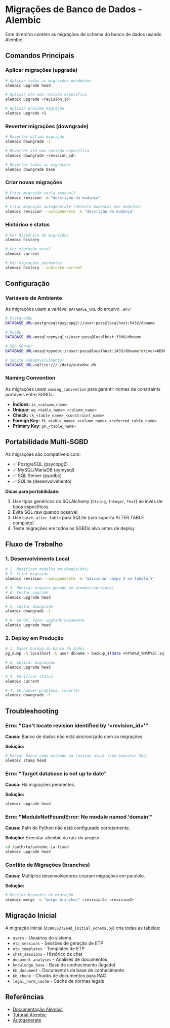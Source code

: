 # Migrações de Banco de Dados - Alembic

Este diretório contém as migrações de schema do banco de dados usando Alembic.

## Comandos Principais

### Aplicar migrações (upgrade)

```bash
# Aplicar todas as migrações pendentes
alembic upgrade head

# Aplicar até uma revisão específica
alembic upgrade <revision_id>

# Aplicar próxima migração
alembic upgrade +1
```

### Reverter migrações (downgrade)

```bash
# Reverter última migração
alembic downgrade -1

# Reverter até uma revisão específica
alembic downgrade <revision_id>

# Reverter todas as migrações
alembic downgrade base
```

### Criar novas migrações

```bash
# Criar migração vazia (manual)
alembic revision -m "descrição da mudança"

# Criar migração autogenerate (detecta mudanças nos modelos)
alembic revision --autogenerate -m "descrição da mudança"
```

### Histórico e status

```bash
# Ver histórico de migrações
alembic history

# Ver migração atual
alembic current

# Ver migrações pendentes
alembic history --indicate-current
```

## Configuração

### Variáveis de Ambiente

As migrações usam a variável `DATABASE_URL` do arquivo `.env`:

```bash
# PostgreSQL
DATABASE_URL=postgresql+psycopg2://user:pass@localhost:5432/dbname

# MySQL
DATABASE_URL=mysql+pymysql://user:pass@localhost:3306/dbname

# SQL Server
DATABASE_URL=mssql+pyodbc://user:pass@localhost:1433/dbname?driver=ODBC+Driver+17+for+SQL+Server

# SQLite (desenvolvimento)
DATABASE_URL=sqlite:///./data/autodoc.db
```

### Naming Convention

As migrações usam `naming_convention` para garantir nomes de constraints portáveis entre SGBDs:

- **Índices:** `ix_<column_name>`
- **Unique:** `uq_<table_name>_<column_name>`
- **Check:** `ck_<table_name>_<constraint_name>`
- **Foreign Key:** `fk_<table_name>_<column_name>_<referred_table_name>`
- **Primary Key:** `pk_<table_name>`

## Portabilidade Multi-SGBD

As migrações são compatíveis com:
- ✅ PostgreSQL (psycopg2)
- ✅ MySQL/MariaDB (pymysql)
- ✅ SQL Server (pyodbc)
- ✅ SQLite (desenvolvimento)

**Dicas para portabilidade:**
1. Use tipos genéricos do SQLAlchemy (`String`, `Integer`, `Text`) ao invés de tipos específicos
2. Evite SQL raw quando possível
3. Use `batch_alter_table` para SQLite (não suporta ALTER TABLE completo)
4. Teste migrações em todos os SGBDs alvo antes de deploy

## Fluxo de Trabalho

### 1. Desenvolvimento Local

```bash
# 1. Modificar modelos em domain/dto/
# 2. Criar migração
alembic revision --autogenerate -m "adicionar campo X na tabela Y"

# 3. Revisar arquivo gerado em alembic/versions/
# 4. Testar upgrade
alembic upgrade head

# 5. Testar downgrade
alembic downgrade -1

# 6. Se OK, fazer upgrade novamente
alembic upgrade head
```

### 2. Deploy em Produção

```bash
# 1. Fazer backup do banco de dados
pg_dump -h localhost -U user dbname > backup_$(date +%Y%m%d_%H%M%S).sql

# 2. Aplicar migrações
alembic upgrade head

# 3. Verificar status
alembic current

# 4. Se houver problema, reverter
alembic downgrade -1
```

## Troubleshooting

### Erro: "Can't locate revision identified by '<revision_id>'"

**Causa:** Banco de dados não está sincronizado com as migrações.

**Solução:**
```bash
# Marcar banco como estando na revisão atual (sem executar SQL)
alembic stamp head
```

### Erro: "Target database is not up to date"

**Causa:** Há migrações pendentes.

**Solução:**
```bash
alembic upgrade head
```

### Erro: "ModuleNotFoundError: No module named 'domain'"

**Causa:** Path do Python não está configurado corretamente.

**Solução:** Executar alembic da raiz do projeto:
```bash
cd /path/to/autodoc-ia-fixed
alembic upgrade head
```

### Conflito de Migrações (branches)

**Causa:** Múltiplos desenvolvedores criaram migrações em paralelo.

**Solução:**
```bash
# Mesclar branches de migração
alembic merge -m "merge branches" <revision1> <revision2>
```

## Migração Inicial

A migração inicial (`d39055272e4d_initial_schema.py`) cria todas as tabelas:

- `users` - Usuários do sistema
- `etp_sessions` - Sessões de geração de ETP
- `etp_templates` - Templates de ETP
- `chat_sessions` - Histórico de chat
- `document_analyses` - Análises de documentos
- `knowledge_base` - Base de conhecimento (legado)
- `kb_document` - Documentos da base de conhecimento
- `kb_chunk` - Chunks de documentos para RAG
- `legal_norm_cache` - Cache de normas legais

## Referências

- [Documentação Alembic](https://alembic.sqlalchemy.org/)
- [Tutorial Alembic](https://alembic.sqlalchemy.org/en/latest/tutorial.html)
- [Autogenerate](https://alembic.sqlalchemy.org/en/latest/autogenerate.html)
